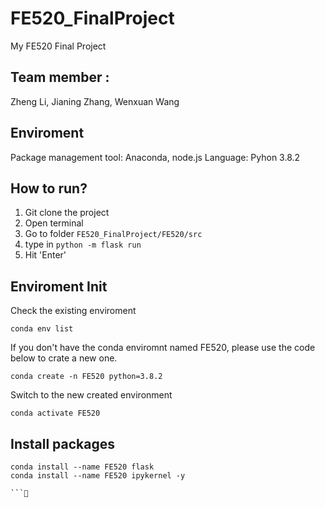 # FE520_FinalProject
My FE520 Final Project

## Team member :
Zheng Li, Jianing Zhang, Wenxuan Wang

## Enviroment 
Package management tool: Anaconda, node.js
Language: Pyhon 3.8.2

## How to run?

1. Git clone the project
2. Open terminal 
3. Go to folder `FE520_FinalProject/FE520/src`
4. type in `python -m flask run`
5. Hit 'Enter'

## Enviroment Init
Check the existing enviroment
```
conda env list
```

If you don't have the conda enviromnt named FE520, please use the code below to crate a new one.
```
conda create -n FE520 python=3.8.2
```

Switch to the new created environment
```
conda activate FE520
```

## Install packages 

```
conda install --name FE520 flask
conda install --name FE520 ipykernel -y

```